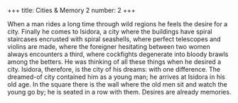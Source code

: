 +++
title: Cities & Memory 2
number: 2
+++

When a man rides a long time through wild regions he feels the desire for a city. Finally he comes to Isidora, a city where the buildings have spiral staircases encrusted with spiral seashells, where perfect telescopes and violins are made, where the foreigner hesitating between two women always encounters a third, where cockfights degenerate into bloody brawls among the betters. He was thinking of all these things when he desired a city. Isidora, therefore, is the city of his dreams: with one difference. The dreamed-of city contained him as a young man; he arrives at Isidora in his old age. In the square there is the wall where the old men sit and watch the young go by; he is seated in a row with them. Desires are already memories.
